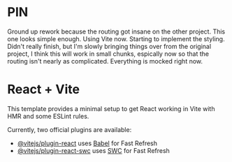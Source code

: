 # PIN

Ground up rework because the routing got insane on the other project. This one looks simple enough. Using Vite now. Starting to implement the styling. Didn't really finish, but I'm slowly bringing things over from the original project, I think this will work in small chunks, espically now so that the routing isn't nearly as complicated. Everything is mocked right now.

# React + Vite

This template provides a minimal setup to get React working in Vite with HMR and some ESLint rules.

Currently, two official plugins are available:

- [@vitejs/plugin-react](https://github.com/vitejs/vite-plugin-react/blob/main/packages/plugin-react/README.md) uses [Babel](https://babeljs.io/) for Fast Refresh
- [@vitejs/plugin-react-swc](https://github.com/vitejs/vite-plugin-react-swc) uses [SWC](https://swc.rs/) for Fast Refresh
